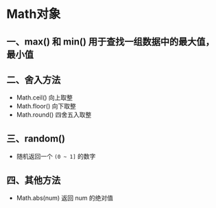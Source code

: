 # Math对象

## 一、max() 和 min() 用于查找一组数据中的最大值，最小值

## 二、舍入方法

* Math.ceil()   向上取整
* Math.floor()  向下取整
* Math.round()  四舍五入取整

## 三、random()

* 随机返回一个 `(0 ~ 1]` 的数字
  
## 四、其他方法

* Math.abs(num) 返回 num 的绝对值
